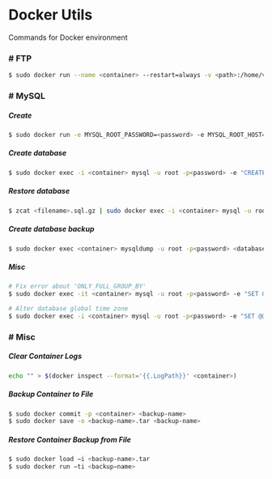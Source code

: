 # Docker Utils
Commands for Docker environment

### \# FTP

```bash
$ sudo docker run --name <container> --restart=always -v <path>:/home/vsftpd -p 20:20 -p 21:21 -p 47400-47470:47400-47470 -e FTP_USER=admin -e FTP_PASS=123456 -e PASV_ADDRESS=<ip> -d bogem/ftp
```

### \# MySQL

##### Create
```bash
$ sudo docker run -e MYSQL_ROOT_PASSWORD=<password> -e MYSQL_ROOT_HOST=% -p <port>:3306 -d mysql/mysql-server --default-authentication-plugin=mysql_native_password --character-set-server=utf8 --collation-server=utf8_unicode_ci
```

##### Create database

```bash
$ sudo docker exec -i <container> mysql -u root -p<password> -e "CREATE DATABASE <database>;"
```

##### Restore database
```bash
$ zcat <filename>.sql.gz | sudo docker exec -i <container> mysql -u root -p<password> <database>
```

##### Create database backup
```bash
$ sudo docker exec <container> mysqldump -u root -p<password> <database> | gzip > <filename>.sql.gz
```

##### Misc
```bash
# Fix error about 'ONLY_FULL_GROUP_BY'
$ sudo docker exec -it <container> mysql -u root -p<password> -e "SET GLOBAL sql_mode=(SELECT REPLACE(@@sql_mode,'ONLY_FULL_GROUP_BY',''));"

# Alter database global time zone
$ sudo docker exec -i <container> mysql -u root -p<password> -e "SET @@global.time_zone = '-03:00'";
```

### \# Misc

##### Clear Container Logs
```bash
echo "" > $(docker inspect --format='{{.LogPath}}' <container>)
```

##### Backup Container to File
```bash
$ sudo docker commit -p <container> <backup-name>
$ sudo docker save -o <backup-name>.tar <backup-name>
```

##### Restore Container Backup from File
```bash
$ sudo docker load −i <backup-name>.tar
$ sudo docker run −ti <backup−name>
```
